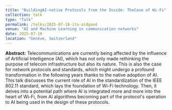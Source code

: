 ```yaml
---
title: "BuildingAI-native Protocols from the Inside: TheCase of Wi-Fi"
collection: talk
type: "Talk"
permalink: /talks/2025-07-10-itu-ai4good
venue: "AI and Machine Learning in communication networks"
date: 2025-07-10
location: "Genéve, Switzerland"
---
```


**Abstract:** 
Telecommunications are currently being affected by the influence of Artificial Intelligence (AI), which has not only made rethinking the purpose of telecom infrastructure but also its nature. This is also the case for network protocols and standards, which might undergo a profound transformation in the following years thanks to the native adoption of AI. This talk discusses the current role of AI in the standardization of the IEEE 802.11 standard, which lays the foundation of Wi-Fi technology. Then, it delves into a potential path where AI is integrated more and more into the heart of Wi-Fi, from AI algorithms becoming part of the protocol's operation to AI being used in the design of these protocols.